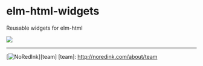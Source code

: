 # elm-html-widgets

Reusable widgets for elm-html

[![](https://travis-ci.org/NoRedInk/elm-html-widgets.svg)](https://travis-ci.org/NoRedInk/elm-html-widgets)

---
[![NoRedInk](https://cloud.githubusercontent.com/assets/1094080/9069346/99522418-3a9d-11e5-8175-1c2bfd7a2ffe.png)][team]
[team]: http://noredink.com/about/team

